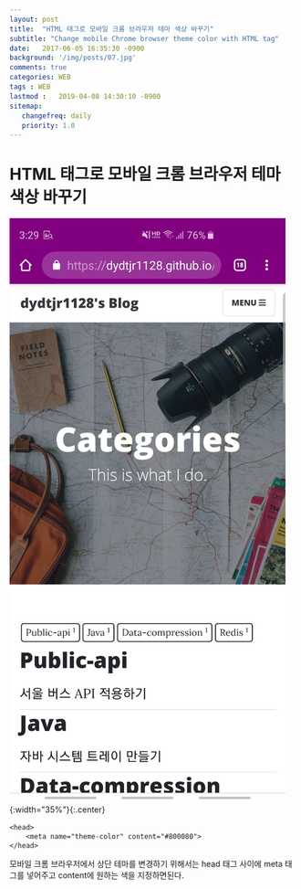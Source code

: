 ```yaml
---
layout: post
title:  "HTML 태그로 모바일 크롬 브라우저 테마 색상 바꾸기"
subtitle: "Change mobile Chrome browser theme color with HTML tag"
date:   2017-06-05 16:35:30 -0900
background: '/img/posts/07.jpg'
comments: true
categories: WEB
tags : WEB
lastmod :   2019-04-08 14:30:10 -0900
sitemap:
   changefreq: daily
   priority: 1.0
---
```

<style>
.center {
    display: block;
    margin: auto;
}
</style>

# HTML 태그로 모바일 크롬 브라우저 테마 색상 바꾸기

![/img/Ch](/img/Chrome-metatag/1.jpg){:width="35%"}{:.center}

```
<head>
    <meta name="theme-color" content="#800080">
</head>
```
모바일 크롬 브라우저에서 상단 테마를 변경하기 위해서는 head 태그 사이에 meta 태그를 넣어주고 content에 원하는 색을 지정하면된다.

